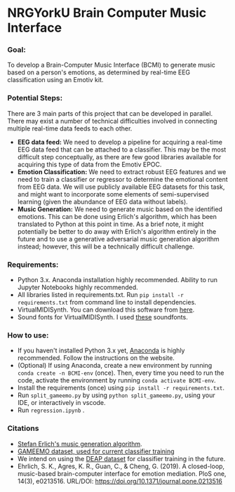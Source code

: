 # NRGYorkU Brain Computer Music Interface

### Goal:
To develop a Brain-Computer Music Interface (BCMI) to generate music based on a person's emotions, as determined by real-time EEG classification using an Emotiv kit.

### Potential Steps:
There are 3 main parts of this project that can be developed in parallel. There may exist a number of technical difficulties involved in connecting multiple real-time data feeds to each other.

- **EEG data feed:** We need to develop a pipeline for acquiring a real-time EEG data feed that can be attached to a classifier. This may be the most difficult step conceptually, as there are few good libraries available for acquiring this type of data from the Emotiv EPOC. 
- **Emotion Classification:** We need to extract robust EEG features and we need to train a classifier or regressor to determine the emotional content from EEG data. We will use publicly available EEG datasets for this task, and might want to incorporate some elements of semi-supervised learning (given the abundance of EEG data without labels).
- **Music Generation:** We need to generate music based on the identified emotions. This can be done using Erlich's algorithm, which has been translated to Python at this point in time. As a brief note, it might potentially be better to do away with Erlich's algorithm entirely in the future and to use a generative adversarial music generation algorithm instead; however, this will be a technically difficult challenge.

### Requirements:
- Python 3.x. Anaconda installation highly recommended. Ability to run Jupyter Notebooks highly recommended.
- All libraries listed in requirements.txt. Run `pip install -r requirements.txt` from command line to install dependencies.
- VirtualMIDISynth. You can download this software from [here](https://coolsoft.altervista.org/en/download/CoolSoft_VirtualMIDISynth_2.11.2.exe).
- Sound fonts for VirtualMIDISynth. I used [these](https://github.com/urish/cinto/blob/master/media/FluidR3%20GM.sf2) soundfonts.


### How to use:
- If you haven't installed Python 3.x yet, [Anaconda](https://docs.anaconda.com/anaconda/install/) is highly recommended. Follow the instructions on the website. 
- (Optional) If using Anaconda, create a new environment by running `conda create -n BCMI-env` (once). Then, every time you need to run the code, activate the environment by running `conda activate BCMI-env`.
- Install the requirements (once) using `pip install -r requirements.txt`. 
- Run `split_gameemo.py` by using `python split_gameemo.py`, using your IDE, or interactively in vscode.
- Run `regression.ipynb` .

### Citations
- [Stefan Erlich's music generation algorithm](https://github.com/stefan-ehrlich/code-algorithmicMusicGenerationSystem).
- [GAMEEMO dataset, used for current classifier training](https://www.kaggle.com/sigfest/database-for-emotion-recognition-system-gameemo)
- We intend on using the [DEAP dataset](http://www.eecs.qmul.ac.uk/mmv/datasets/deap/) for classifier training in the future. 
- Ehrlich, S. K., Agres, K. R., Guan, C., & Cheng, G. (2019). A closed-loop, music-based brain-computer interface for emotion mediation. PloS one, 14(3), e0213516. URL/DOI: https://doi.org/10.1371/journal.pone.0213516

